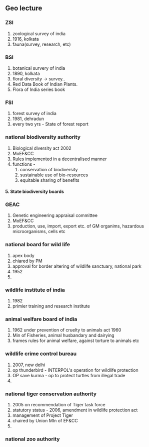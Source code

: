 ## Geo lecture
### ZSI
1. zoological survey of india
2. 1916, kolkata
3. fauna(survey, research, etc)
### BSI
1. botanical survery of india
2. 1890, kolkata
3. floral diversity -> survey..
4. Red Data Book of Indian Plants.
5. Flora of India series book

### FSI
1. forest survey of india
2. 1981, dehradun
3. every two yrs - State of forest report

### national biodiversity authority
1. Biological diversity act 2002
2. MoEF&CC
3. Rules implemented in a decentralised manner
4. functions - 
	1. conservation of biodiversity
	2. sustainable use of bio-resources
	3. equitable sharing of benefits
#### 5. State biodiversity boards

### GEAC
1. Genetic engineering appraisal committee
2. MoEF&CC
3. production, use, import, export etc. of GM organims, hazardous microorganisms, cells etc

### national board for wild life
1. apex body
2. chiared by PM
3. approval for border altering of wildlife sanctuary, national park
4. 1952
5. 
### wildlife institute of india
1. 1982
2. primier training and research institute
### animal welfare board of india
1. 1962 under prevention of cruelty to animals act 1960
2. Min of Fisheries, animal husbandary and dairying
3. frames rules for animal welfare, against torture to animals etc
### wildlife crime control bureau
1. 2007,  new delhi
2. op thunderbird - INTERPOL's operation for wildlife protection
3. OP save kurma - op to protect turtles from illegal trade
4. 
### national tiger conservation authority
1. 2005 on recommendation of Tiger task force
2. statutory status - 2006, amendment in wildlife protection act
3. management of Project Tiger
4. chaired by Union MIn of EF&CC
5. 
### national zoo authority
